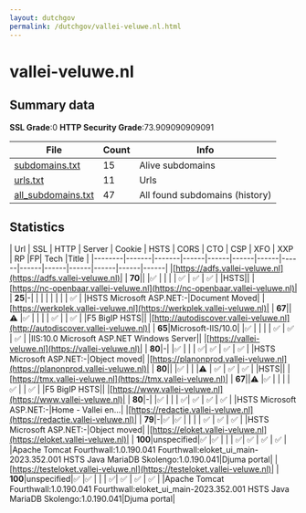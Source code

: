 ```yaml
---
layout: dutchgov
permalink: /dutchgov/vallei-veluwe.nl.html
---
```



# vallei-veluwe.nl
## Summary data


**SSL Grade**:0
**HTTP Security Grade**:73.909090909091


| File       | Count | Info |
|------------|-------|------|
|[subdomains.txt](/data/vallei-veluwe.nl/subdomains.txt)|15|Alive subdomains|
|[urls.txt](/data/vallei-veluwe.nl/urls.txt)|11|Urls|
|[all_subdomains.txt](/data/vallei-veluwe.nl/all_subdomains.txt)|47|All found subdomains (history)|


## Statistics


| Url | SSL | HTTP | Server | Cookie | HSTS | CORS | CTO | CSP | XFO | XXP | RP |FP| Tech |Title |
|--------|-------|-------|------|------|------|------|------|------|------|------|------|------|------|
|[https://adfs.vallei-veluwe.nl](https://adfs.vallei-veluwe.nl)| | **70**|| |:white_check_mark: | | | | :white_check_mark: | :white_check_mark: | :white_check_mark: | |HSTS||
|[https://nc-openbaar.vallei-veluwe.nl](https://nc-openbaar.vallei-veluwe.nl)| | **25**|-| | | | | | | | :white_check_mark: | |HSTS Microsoft ASP.NET:-|Document Moved|
|[https://werkplek.vallei-veluwe.nl](https://werkplek.vallei-veluwe.nl)| | **67**||:warning: |:white_check_mark: | | | | :white_check_mark: | | :white_check_mark: | |F5 BigIP HSTS||
|[http://autodiscover.vallei-veluwe.nl](http://autodiscover.vallei-veluwe.nl)| | **65**|Microsoft-IIS/10.0| |:white_check_mark: | | | | :white_check_mark: | :white_check_mark: | :white_check_mark: | |IIS:10.0 Microsoft ASP.NET Windows Server||
|[https://vallei-veluwe.nl](https://vallei-veluwe.nl)| | **80**|-| |:white_check_mark: | | | :white_check_mark:| :white_check_mark: | :white_check_mark: | :white_check_mark: | |HSTS Microsoft ASP.NET:-|Object moved|
|[https://planonprod.vallei-veluwe.nl](https://planonprod.vallei-veluwe.nl)| | **80**|| |:white_check_mark: | | |:warning: | :white_check_mark: | :white_check_mark: | :white_check_mark: | |HSTS||
|[https://tmx.vallei-veluwe.nl](https://tmx.vallei-veluwe.nl)| | **67**||:warning: |:white_check_mark: | | | | :white_check_mark: | | :white_check_mark: | |F5 BigIP HSTS||
|[https://www.vallei-veluwe.nl](https://www.vallei-veluwe.nl)| | **80**|-| |:white_check_mark: | | | :white_check_mark:| :white_check_mark: | :white_check_mark: | :white_check_mark: | |HSTS Microsoft ASP.NET:-|Home - Vallei en...|
|[https://redactie.vallei-veluwe.nl](https://redactie.vallei-veluwe.nl)| | **79**|-|:white_check_mark: |:white_check_mark: | | | | :white_check_mark: | :white_check_mark: | :white_check_mark: | |HSTS Microsoft ASP.NET:-|Object moved|
|[https://eloket.vallei-veluwe.nl](https://eloket.vallei-veluwe.nl)| | **100**|unspecified|:white_check_mark: |:white_check_mark: | | | :white_check_mark:| :white_check_mark: | :white_check_mark: | :white_check_mark: | |Apache Tomcat Fourthwall:1.0.190.041 Fourthwall:eloket_ui_main-2023.352.001 HSTS Java MariaDB Skolengo:1.0.190.041|Djuma portal|
|[https://testeloket.vallei-veluwe.nl](https://testeloket.vallei-veluwe.nl)| | **100**|unspecified|:white_check_mark: |:white_check_mark: | | | :white_check_mark:| :white_check_mark: | :white_check_mark: | :white_check_mark: | |Apache Tomcat Fourthwall:1.0.190.041 Fourthwall:eloket_ui_main-2023.352.001 HSTS Java MariaDB Skolengo:1.0.190.041|Djuma portal|